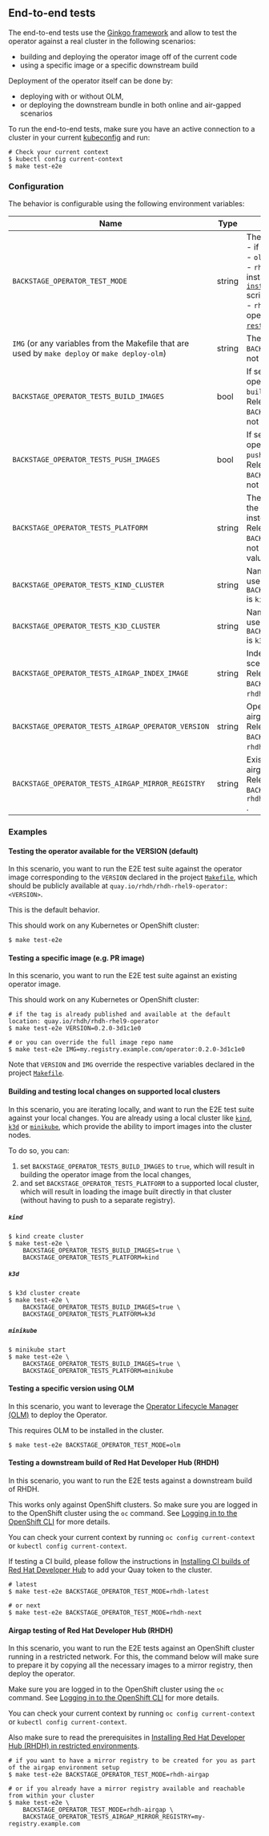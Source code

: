 ## End-to-end tests

The end-to-end tests use the [Ginkgo framework](https://onsi.github.io/ginkgo/) and allow to test the operator against a real cluster in the following scenarios:
- building and deploying the operator image off of the current code
- using a specific image or a specific downstream build

Deployment of the operator itself can be done by:
- deploying with or without OLM,
- or deploying the downstream bundle in both online and air-gapped scenarios

To run the end-to-end tests, make sure you have an active connection to a cluster in your current [kubeconfig](https://kubernetes.io/docs/concepts/configuration/organize-cluster-access-kubeconfig/) and run:
```shell
# Check your current context
$ kubectl config current-context 
$ make test-e2e
```

### Configuration

The behavior is configurable using the following environment variables:

| Name                                                                                           | Type   | Description                                                                                                                                                                                                                                                                                                                                                                                                                                   | Default value                                     | Example                                                 |
|------------------------------------------------------------------------------------------------|--------|-----------------------------------------------------------------------------------------------------------------------------------------------------------------------------------------------------------------------------------------------------------------------------------------------------------------------------------------------------------------------------------------------------------------------------------------------|---------------------------------------------------|---------------------------------------------------------|
| `BACKSTAGE_OPERATOR_TEST_MODE`                                                                 | string | The test mode:<br>- if not set, it will call `make deploy`<br>- `olm`: it will call `make deploy-olm`<br>- `rhdh-latest` or `rhdh-next`: it will install the operator using the [`install-rhdh-catalog-source.sh`](../../.rhdh/scripts/install-rhdh-catalog-source.sh) script<br>- `rhdh-airgap`: it will install the operator using the [`prepare-restricted-environment.sh`](../../.rhdh/scripts/prepare-restricted-environment.sh) script. |                                                   | `rhdh-latest`                                           |
| `IMG` (or any variables from the Makefile that are used by `make deploy` or `make deploy-olm`) | string | The image to use. Relevant if `BACKSTAGE_OPERATOR_TEST_MODE` is not set or set to `olm`                                                                                                                                                                                                                                                                                                                                                       | `VERSION` defined in [`Makefile`](../../Makefile) | `quay.io/rhdh/rhdh-rhel9-operator:0.0.1-latest`               |
| `BACKSTAGE_OPERATOR_TESTS_BUILD_IMAGES`                                                        | bool   | If set to `true`, it will build the operator image with `make image-build`.<br>Relevant if `BACKSTAGE_OPERATOR_TEST_MODE` is not set or set to `olm`.                                                                                                                                                                                                                                                                                         |                                                   | `false`                                                 |
| `BACKSTAGE_OPERATOR_TESTS_PUSH_IMAGES`                                                         | bool   | If set to `true`, it will push the operator image with `make image-push`.<br>Relevant if `BACKSTAGE_OPERATOR_TEST_MODE` is not set or set to `olm`.                                                                                                                                                                                                                                                                                           |                                                   | `false`                                                 |
| `BACKSTAGE_OPERATOR_TESTS_PLATFORM`                                                            | string | The platform type, to directly load the operator image if supported instead of pushing it.<br>Relevant if `BACKSTAGE_OPERATOR_TEST_MODE` is not set or set to `olm`.br>Supported values: [`kind`](#building-and-testing-local-changes-on-kind), [`k3d`](#building-and-testing-local-changes-on-k3d), [`minikube`](#building-and-testing-local-changes-on-minikube)                                                                            |                                                   | `kind`                                                  |
| `BACKSTAGE_OPERATOR_TESTS_KIND_CLUSTER`                                                        | string | Name of the local KinD cluster to use. Relevant only if `BACKSTAGE_OPERATOR_TESTS_PLATFORM` is `kind`.                                                                                                                                                                                                                                                                                                                                        | `kind`                                            | `kind-local-k8s-cluster`                                |
| `BACKSTAGE_OPERATOR_TESTS_K3D_CLUSTER`                                                         | string | Name of the local k3d cluster to use. Relevant only if `BACKSTAGE_OPERATOR_TESTS_PLATFORM` is `k3d`.                                                                                                                                                                                                                                                                                                                                          | `k3s-default`                                     | `k3d-local-k8s-cluster`                                 |
| `BACKSTAGE_OPERATOR_TESTS_AIRGAP_INDEX_IMAGE`                                                  | string | Index image to use in the airgap scenario.<br>Relevant if `BACKSTAGE_OPERATOR_TEST_MODE` is `rhdh-airgap`.                                                                                                                                                                                                                                                                                                                                    | `quay.io/rhdh/iib:latest-v4.14-x86_64`            | `registry.redhat.io/redhat/redhat-operator-index:v4.14` |
| `BACKSTAGE_OPERATOR_TESTS_AIRGAP_OPERATOR_VERSION`                                             | string | Operator version to use in the airgap scenario.<br>Relevant if `BACKSTAGE_OPERATOR_TEST_MODE` is `rhdh-airgap`.                                                                                                                                                                                                                                                                                                                               | `v1.1.0`                                          | `v1.1.0`                                                |
| `BACKSTAGE_OPERATOR_TESTS_AIRGAP_MIRROR_REGISTRY`                                              | string | Existing mirror registry to use in the airgap scenario.<br>Relevant if `BACKSTAGE_OPERATOR_TEST_MODE` is `rhdh-airgap`<br>.                                                                                                                                                                                                                                                                                                                   |                                                   | `my-registry.example.com`                               |

### Examples

#### Testing the operator available for the VERSION (default)

In this scenario, you want to run the E2E test suite against the operator image corresponding to the `VERSION` declared in the project [`Makefile`](../../Makefile), which should be publicly available at `quay.io/rhdh/rhdh-rhel9-operator:<VERSION>`.

This is the default behavior.

This should work on any Kubernetes or OpenShift cluster:

```shell
$ make test-e2e
```

#### Testing a specific image (e.g. PR image)

In this scenario, you want to run the E2E test suite against an existing operator image.

This should work on any Kubernetes or OpenShift cluster:

```shell
# if the tag is already published and available at the default location: quay.io/rhdh/rhdh-rhel9-operator
$ make test-e2e VERSION=0.2.0-3d1c1e0

# or you can override the full image repo name
$ make test-e2e IMG=my.registry.example.com/operator:0.2.0-3d1c1e0
```

Note that `VERSION` and `IMG` override the respective variables declared in the project [`Makefile`](../../Makefile).

#### Building and testing local changes on supported local clusters

In this scenario, you are iterating locally, and want to run the E2E test suite against your local changes. You are already using a local cluster like [`kind`](https://kind.sigs.k8s.io/), [`k3d`](https://k3d.io/) or [`minikube`](https://minikube.sigs.k8s.io/docs/), which provide the ability to import images into the cluster nodes.

To do so, you can:
1. set `BACKSTAGE_OPERATOR_TESTS_BUILD_IMAGES` to `true`, which will result in building the operator image from the local changes,
2. and set `BACKSTAGE_OPERATOR_TESTS_PLATFORM` to a supported local cluster, which will result in loading the image built directly in that cluster (without having to push to a separate registry).

##### `kind`

```shell
$ kind create cluster
$ make test-e2e \
    BACKSTAGE_OPERATOR_TESTS_BUILD_IMAGES=true \
    BACKSTAGE_OPERATOR_TESTS_PLATFORM=kind
```

##### `k3d`

```shell
$ k3d cluster create
$ make test-e2e \
    BACKSTAGE_OPERATOR_TESTS_BUILD_IMAGES=true \
    BACKSTAGE_OPERATOR_TESTS_PLATFORM=k3d
```

##### `minikube`

```shell
$ minikube start
$ make test-e2e \
    BACKSTAGE_OPERATOR_TESTS_BUILD_IMAGES=true \
    BACKSTAGE_OPERATOR_TESTS_PLATFORM=minikube
```

#### Testing a specific version using OLM

In this scenario, you want to leverage the [Operator Lifecycle Manager (OLM)](https://olm.operatorframework.io/) to deploy the Operator.

This requires OLM to be installed in the cluster.

```shell
$ make test-e2e BACKSTAGE_OPERATOR_TEST_MODE=olm
```

#### Testing a downstream build of Red Hat Developer Hub (RHDH)

In this scenario, you want to run the E2E tests against a downstream build of RHDH.

This works only against OpenShift clusters. So make sure you are logged in to the OpenShift cluster using the `oc` command. See [Logging in to the OpenShift CLI](https://docs.openshift.com/container-platform/4.14/cli_reference/openshift_cli/getting-started-cli.html#cli-logging-in_cli-developer-commands) for more details.

You can check your current context by running `oc config current-context` or `kubectl config current-context`.

If testing a CI build, please follow the instructions in [Installing CI builds of Red Hat Developer Hub](../../.rhdh/docs/installing-ci-builds.adoc) to add your Quay token to the cluster.

```shell
# latest
$ make test-e2e BACKSTAGE_OPERATOR_TEST_MODE=rhdh-latest

# or next
$ make test-e2e BACKSTAGE_OPERATOR_TEST_MODE=rhdh-next
```

#### Airgap testing of Red Hat Developer Hub (RHDH)

In this scenario, you want to run the E2E tests against an OpenShift cluster running in a restricted network. For this, the command below will make sure to prepare it by copying all the necessary images to a mirror registry, then deploy the operator.

Make sure you are logged in to the OpenShift cluster using the `oc` command. See [Logging in to the OpenShift CLI](https://docs.openshift.com/container-platform/4.14/cli_reference/openshift_cli/getting-started-cli.html#cli-logging-in_cli-developer-commands) for more details.

You can check your current context by running `oc config current-context` or `kubectl config current-context`.

Also make sure to read the prerequisites in [Installing Red Hat Developer Hub (RHDH) in restricted environments](../../.rhdh/docs/airgap.adoc).

```shell
# if you want to have a mirror registry to be created for you as part of the airgap environment setup
$ make test-e2e BACKSTAGE_OPERATOR_TEST_MODE=rhdh-airgap

# or if you already have a mirror registry available and reachable from within your cluster
$ make test-e2e \
    BACKSTAGE_OPERATOR_TEST_MODE=rhdh-airgap \
    BACKSTAGE_OPERATOR_TESTS_AIRGAP_MIRROR_REGISTRY=my-registry.example.com
```
